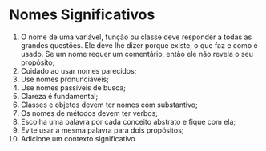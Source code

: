 # Nomes Significativos

1. O nome de uma variável, função ou classe deve responder a todas as grandes questões.
Ele deve lhe dizer porque existe, o que faz e como é usado. Se um nome requer um comentário, então ele não revela o seu propósito;
2. Cuidado ao usar nomes parecidos;
3. Use nomes pronunciáveis;
4. Use nomes passíveis de busca;
5. Clareza é fundamental;
6. Classes e objetos devem ter nomes com substantivo;
7. Os nomes de métodos devem ter verbos;
8. Escolha uma palavra por cada conceito abstrato e fique com ela;
9. Evite usar a mesma palavra para dois propósitos;
10. Adicione um contexto significativo.